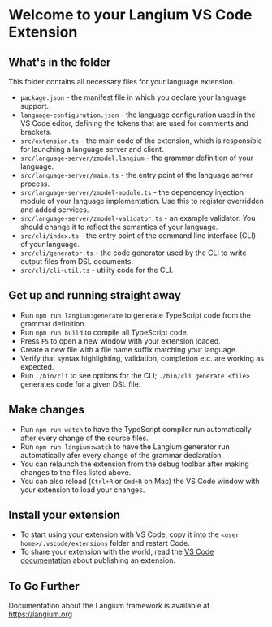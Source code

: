 # Welcome to your Langium VS Code Extension

## What's in the folder

This folder contains all necessary files for your language extension.

-   `package.json` - the manifest file in which you declare your language support.
-   `language-configuration.json` - the language configuration used in the VS Code editor, defining the tokens that are used for comments and brackets.
-   `src/extension.ts` - the main code of the extension, which is responsible for launching a language server and client.
-   `src/language-server/zmodel.langium` - the grammar definition of your language.
-   `src/language-server/main.ts` - the entry point of the language server process.
-   `src/language-server/zmodel-module.ts` - the dependency injection module of your language implementation. Use this to register overridden and added services.
-   `src/language-server/zmodel-validator.ts` - an example validator. You should change it to reflect the semantics of your language.
-   `src/cli/index.ts` - the entry point of the command line interface (CLI) of your language.
-   `src/cli/generator.ts` - the code generator used by the CLI to write output files from DSL documents.
-   `src/cli/cli-util.ts` - utility code for the CLI.

## Get up and running straight away

-   Run `npm run langium:generate` to generate TypeScript code from the grammar definition.
-   Run `npm run build` to compile all TypeScript code.
-   Press `F5` to open a new window with your extension loaded.
-   Create a new file with a file name suffix matching your language.
-   Verify that syntax highlighting, validation, completion etc. are working as expected.
-   Run `./bin/cli` to see options for the CLI; `./bin/cli generate <file>` generates code for a given DSL file.

## Make changes

-   Run `npm run watch` to have the TypeScript compiler run automatically after every change of the source files.
-   Run `npm run langium:watch` to have the Langium generator run automatically afer every change of the grammar declaration.
-   You can relaunch the extension from the debug toolbar after making changes to the files listed above.
-   You can also reload (`Ctrl+R` or `Cmd+R` on Mac) the VS Code window with your extension to load your changes.

## Install your extension

-   To start using your extension with VS Code, copy it into the `<user home>/.vscode/extensions` folder and restart Code.
-   To share your extension with the world, read the [VS Code documentation](https://code.visualstudio.com/api/working-with-extensions/publishing-extension) about publishing an extension.

## To Go Further

Documentation about the Langium framework is available at https://langium.org
